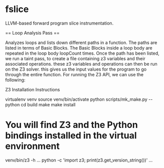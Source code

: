 # fslice
LLVM-based forward program slice instrumentation.

== Loop Analysis Pass == 

Analyzes loops and lists down different paths in a function. The paths are listed in terms of Basic Blocks. The Basic Blocks
inside a loop body are repeated in the loop body loopCount times. Once the path has been listed, we run a taint pass, to create
a file containing z3 variables and their associated operations.
these z3 variables and operations can then be run on the Z3 solver. this gives us the input values for the program to go through
the entire function.
For running the Z3 API, we can use the following:

Z3 Installation Instructions

virtualenv venv
source venv/bin/activate
python scripts/mk_make.py --python
cd build
make
make install
# You will find Z3 and the Python bindings installed in the virtual environment
venv/bin/z3 -h
...
python -c 'import z3; print(z3.get_version_string())'
...
